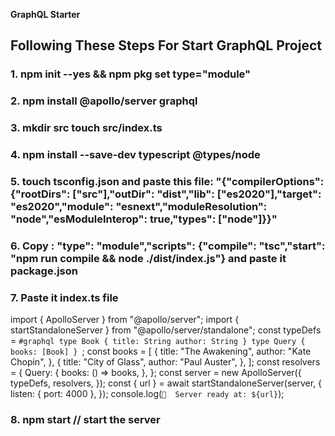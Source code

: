 **GraphQL Starter**
## Following These Steps For Start GraphQL Project
### 1. npm init --yes && npm pkg set type="module"
### 2. npm install @apollo/server graphql
### 3. mkdir src touch src/index.ts
### 4. npm install --save-dev typescript @types/node
### 5. touch tsconfig.json and paste this file: "{"compilerOptions": {"rootDirs": ["src"],"outDir": "dist","lib": ["es2020"],"target": "es2020","module": "esnext","moduleResolution": "node","esModuleInterop": true,"types": ["node"]}}"
### 6. Copy : "type": "module","scripts": {"compile": "tsc","start": "npm run compile && node ./dist/index.js"} and paste it package.json
### 7. Paste it index.ts file 
import { ApolloServer } from "@apollo/server";
import { startStandaloneServer } from "@apollo/server/standalone";
const typeDefs = `#graphql
  type Book {
    title: String
    author: String
  }
  type Query {
    books: [Book]
  }
`;
const books = [
  {
    title: "The Awakening",
    author: "Kate Chopin",
  },
  {
    title: "City of Glass",
    author: "Paul Auster",
  },
];
const resolvers = {
  Query: {
    books: () => books,
  },
};
const server = new ApolloServer({
  typeDefs,
  resolvers,
});
const { url } = await startStandaloneServer(server, {
  listen: { port: 4000 },
});
console.log(`🚀  Server ready at: ${url}`);
### 8. npm start // start the server